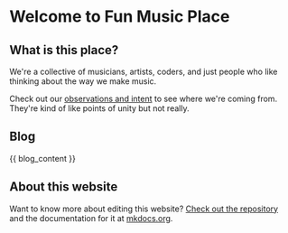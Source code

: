 # Welcome to Fun Music Place

## What is this place?

We're a collective of musicians, artists, coders, and just people who like thinking about the way we make music.

Check out our [observations and intent](/observations-and-intent) to see where we're coming from. They're kind of like points of unity but not really.

## Blog

{{ blog_content }}

<div class="ml-embedded" data-form="mW173Y"></div>

## About this website

Want to know more about editing this website? [Check out the repository](https://github.com/funmusicplace/wiki/) and the documentation for it at [mkdocs.org](https://www.mkdocs.org).
